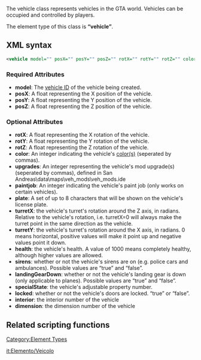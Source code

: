 The vehicle class represents vehicles in the GTA world. Vehicles can be occupied and controlled by players.

The element type of this class is **“vehicle”**.

XML syntax
----------

``` xml
<vehicle model="" posX="" posY="" posZ="" rotX="" rotY="" rotZ="" color="" upgrades="" paintjob="" plate="" turretX="" turretY="" health="" sirens="" landingGearDown="" specialState="" locked="" interior="" dimension="" frozen=""/>
```

### Required Attributes

-   **model**: The [vehicle ID](/docs/Vehicle_IDs.md "wikilink") of the vehicle being created.
-   **posX**: A float representing the X position of the vehicle.
-   **posY**: A float representing the Y position of the vehicle.
-   **posZ**: A float representing the Z position of the vehicle.

### Optional Attributes

-   **rotX**: A float representing the X rotation of the vehicle.
-   **rotY**: A float representing the Y rotation of the vehicle.
-   **rotZ**: A float representing the Z rotation of the vehicle.
-   **color**: An integer indicating the vehicle's [color(s)](/docs/Vehicle_Colors.md "wikilink") (seperated by commas).
-   **upgrades**: An integer representing the vehicle's mod upgrade(s) (seperated by commas), defined in San Andreas\\data\\maps\\veh\_mods\\veh\_mods.ide
-   **paintjob**: An integer indicating the vehicle's paint job (only works on certain vehicles).
-   **plate**: A set of up to 8 characters that will be shown on the vehicle's license plate.
-   **turretX**: the vehicle's turret's rotation around the Z axis, in radians. Relative to the vehicle's rotation, i.e. turretX=0 will always make the turret point in the same direction as the vehicle.
-   **turretY**: the vehicle's turret's rotation around the X axis, in radians. 0 means horizontal, positive values will make it point up and negative values point it down.
-   **health**: the vehicle's health. A value of 1000 means completely healthy, although higher values are allowed.
-   **sirens**: whether or not the vehicle's sirens are on (e.g. police cars and ambulances). Possible values are “true” and “false”.
-   **landingGearDown**: whether or not the vehicle's landing gear is down (only applicable to planes). Possible values are “true” and “false”.
-   **specialState**: the vehicle's adjustable property number.
-   **locked**: whether or not the vehicle's doors are locked. “true” or “false”.
-   **interior**: the interior number of the vehicle
-   **dimension**: the dimension number of the vehicle

Related scripting functions
---------------------------

[Category:Element Types](/docs/Category:Element_Types.md "wikilink")

[it:Elemento/Veicolo](/docs/it:Elemento/Veicolo.md "wikilink")
